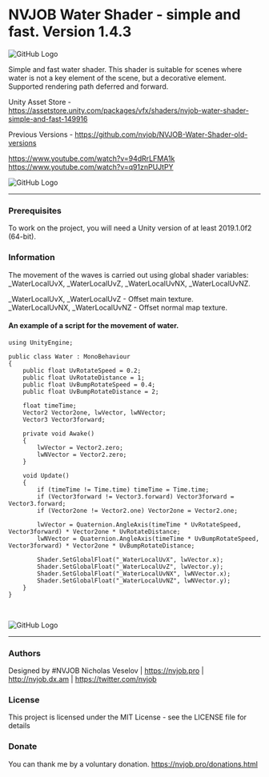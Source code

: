 # NVJOB Water Shader - simple and fast. Version 1.4.3

![GitHub Logo](https://lh3.googleusercontent.com/NFyzCzkGzDacddxrSqlJNLGZFR4QRqE4XM6hReYXr9I2nbq72CnIazsfONuReDQgmXfurAjmnP1LVMBfsJtqbFwv34S_crCTg0kKa8a8h7M8ZAcE4AxU28mqSZvGYaeC8LYfcOBPOSlO6Tkv6F1x4T6nY3ocfH8gfLpO2UNCkoHy5VEZJoM9nwQdUe1axWH10HuOPLM_DwtihSKjg0k8k9n8By4E1_tAfvYsvxrdDhRWuRpGqRozu5ltm4juaaO3BHhKK0EpKyaS8qJ04XPrzFo4UNWAc6ukln7oHd8_LlIaUcNLOF-f1OSfLpVLW7Cyt_8ek1BtJLo2Zg1j5obiQ_NTyQ1WSkEPmPgbPiHsUzTMOEvze1Jzs56bS6CiukDfMShgIZ4pugQYdwW8FcVE7SvxsFwOvAtBtAEE2LrNbF6z5ySZawlFggklUBdgHTZRTXjBXsPxrBTSQDB6kDudqtlD1oZKWRJPGgv9wXa66pxkSpIYAJCKzT-Flv20Rckkn5Cs2FClLrwy7VUvNLwyJRw_W9zJOBmAsQWz_1eVrZo4hxZcgX3Z_cZWeSkuqTQinGm-nn3cq3pVQKPq-Md7a-L3QQb5McvfeB35Kf-4XpAP3ObuWyGnlrjvnW4pH8wDhfGxa5bC2Y8b5uulV1e1AS7XRdslZ0PG6wRc6zEY2fJ9CR6BPWURQNXsMqqEU5QN5oUn9sIquUz3NQ_VXjS1Z_kc=w1741-h979-no)

Simple and fast water shader. This shader is suitable for scenes where water is not a key element of the scene, but a decorative element. Supported rendering path deferred and forward.

Unity Asset Store - https://assetstore.unity.com/packages/vfx/shaders/nvjob-water-shader-simple-and-fast-149916

Previous Versions - https://github.com/nvjob/NVJOB-Water-Shader-old-versions

https://www.youtube.com/watch?v=94dRrLFMA1k<br>
https://www.youtube.com/watch?v=q91znPUJtPY

![GitHub Logo](https://lh3.googleusercontent.com/36v0970yH-584XFfQ-pABkNPgYvKO96x3rpaNmjOSgpi5Pu9Oo3sy4cjtFx8UshUa9rThV_Btd3nqgvbBKcO8azL9qkV-Sv1QBT8heSiZPzOmPLHrauIH5ikSdjh2czqUBUiSCm5oixaMQ8E6n5P8V-uusuXpr5wEdeHx9UwimBV3V6EY8gIg9xcbC7WDg20_iATSmPzI8e3XrbOarqCun4WdcMtWNLZ69LTPxuQvFFcglRCEdlPIZtqeAl6A-HYqvZ7fy3_jyUrJ8G1SohdWu63UcMvSaMPJyMwwnM-qwf96_8A0gFdUW09E0k06HXgOaqtXZ-Exg80Cnr3om5pq-aBoZBRhJnfVrYpL1oIDO54ZN7LUdaallL4b_yT82boChsUCsVd2miyEPtpJZcvk31za_fYWtk6PKpCb80E6451ClnrHepagFQSuUDgUXjs4QYqTVpFoWVd6Toswc4Afs5Xp0Ia64Yj5XUpU3rQcBTzkz_RzE1ehrXk9f0tMD-JCobM8QIRx8B034AjY6VlX-iAeROgLiK5IJMmtZwTdGj31Jlx4n3xjv2rQ_p3C_YslxDWBtLkXgtdo5t2NxepAEfFc-WizBbqFfmvzOOfN1fYZWIZ0bkBLxQMcKOGg4BciHkv8xk5XsSJveACZzaNPYL8mOoJEwVGjKTYfdKxiTexKdHmPx5GGhFg9YSMJXHPO6cfsJtcjw4WLgdWBGMF4W1P=w1741-h979-no)

------------------------------------

### Prerequisites

To work on the project, you will need a Unity version of at least 2019.1.0f2 (64-bit).

### Information

The movement of the waves is carried out using global shader variables: _WaterLocalUvX, _WaterLocalUvZ, _WaterLocalUvNX, _WaterLocalUvNZ.

_WaterLocalUvX, _WaterLocalUvZ - Offset main texture.<br/>
_WaterLocalUvNX, _WaterLocalUvNZ - Offset normal map texture.

#### An example of a script for the movement of water.

```
using UnityEngine;

public class Water : MonoBehaviour
{
    public float UvRotateSpeed = 0.2;
    public float UvRotateDistance = 1;
    public float UvBumpRotateSpeed = 0.4;
    public float UvBumpRotateDistance = 2;

    float timeTime;
    Vector2 Vector2one, lwVector, lwNVector;
    Vector3 Vector3forward;    

    private void Awake()
    {
        lwVector = Vector2.zero;
        lwNVector = Vector2.zero;
    }

    void Update()
    {
        if (timeTime != Time.time) timeTime = Time.time;
        if (Vector3forward != Vector3.forward) Vector3forward = Vector3.forward;
        if (Vector2one != Vector2.one) Vector2one = Vector2.one;

        lwVector = Quaternion.AngleAxis(timeTime * UvRotateSpeed, Vector3forward) * Vector2one * UvRotateDistance;
        lwNVector = Quaternion.AngleAxis(timeTime * UvBumpRotateSpeed, Vector3forward) * Vector2one * UvBumpRotateDistance;

        Shader.SetGlobalFloat("_WaterLocalUvX", lwVector.x);
        Shader.SetGlobalFloat("_WaterLocalUvZ", lwVector.y);
        Shader.SetGlobalFloat("_WaterLocalUvNX", lwNVector.x);
        Shader.SetGlobalFloat("_WaterLocalUvNZ", lwNVector.y);
    }
}
```
<br/>

![GitHub Logo](https://lh3.googleusercontent.com/TBrNEaB14NsmQxY0w8OAqeuqUpkYUdgoN-BWirZvgvAd11YF7YBN19OAnFO618yYAvFV9iZ9qMsSmydVISsgO9EPY8aoVvDNUvWx7G2woLsDfeN0yPJ1JOrGpLFHc87jypSGHk2eZ24JfNTJCcyxl5-wMkPEemjkZXEjQKgvrLYl-L_i6DLQHCEVFkqjbGZrB_4jspC1TductR66im2YQpw45kn1uXyNQ0Se9VtkxUXDlqaX8t44MfSCX2alQ6LO_gmZy8zrI_DCxoTGTzv9_Lf1J8aGfMgomc-2fh88NNPTyGI3hbzylVaj4N9CcEI-s7FX_YnhLIgqWK7ZICSg2g08NtjoCUmAuFibW4E7CHzyVt2tUKg4FkAEH_XeHzOg2QtYeeaYb9OBk7XtD_pwMo1dgEPFz-in2oJ-wJpWh_iGZRC5uFypUNtdiXxjNfeiibFltj-KyCc9i_N74siqW5XDu2ReuQ9KIF7BOpXAdV9q85aclx_jKU-b92Qcjlf7u_PGA1bY6c8xKJgcXtRSbJQGnP7IJ61aM7j9Fk7n3IMTFaulcMMDkvs-eaHig9ixI6K8k6uFyJiXB2jp_9C4MyQ6XC7xixN7Yxf4opBD-5OBC_o8G9Sh1Kp4vYUSR47e6mc7g2UzVAhaZuBXDh3x-fRSkRxRGL2hVrdQFy-Wto-UfFTEXoGj2jRBF49F2nS4ykPhUM5XkmdHRe6z9jXsd5EL=w410-h879-no)

------------------------------------

### Authors
Designed by #NVJOB Nicholas Veselov | https://nvjob.pro | http://nvjob.dx.am | https://twitter.com/nvjob

### License
This project is licensed under the MIT License - see the LICENSE file for details

### Donate
You can thank me by a voluntary donation. https://nvjob.pro/donations.html
